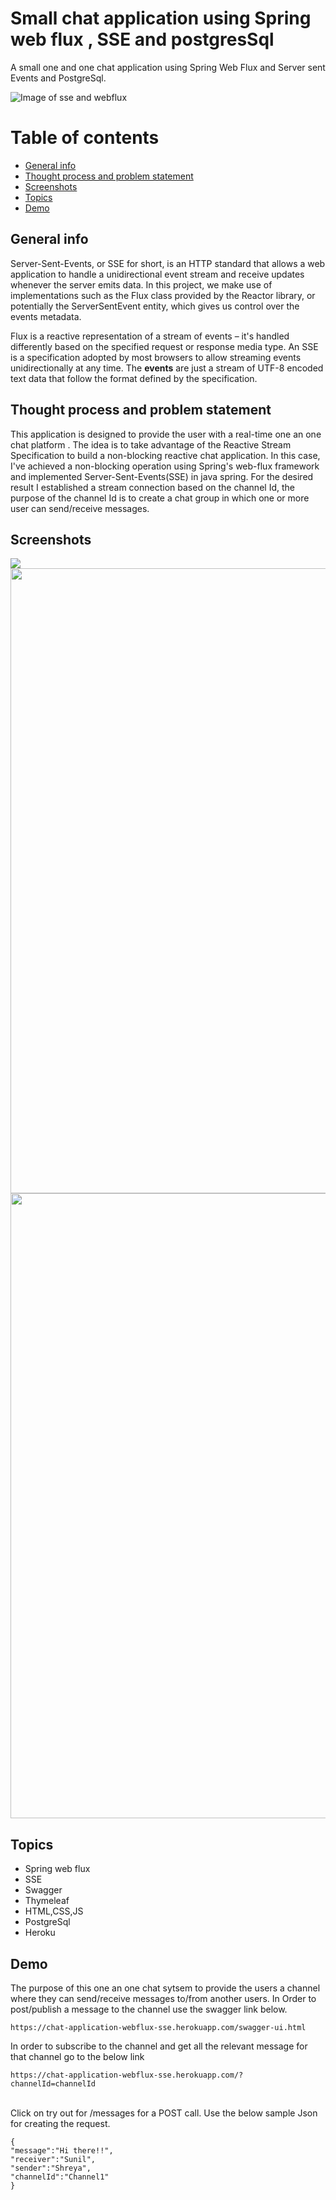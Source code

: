 # Small chat application using Spring web flux , SSE and postgresSql

A small one and one chat application using Spring Web Flux and Server sent Events and PostgreSql.

![Image of sse and webflux](https://i.ibb.co/BNpvcCR/image.png)

# Table of contents
* [General info](#general-info)
* [Thought process and problem statement](#thought-process-and-problem-statement)
* [Screenshots](#screenshots)
* [Topics](#topics)
* [Demo](#demo)

## General info
Server-Sent-Events, or SSE for short, is an HTTP standard that allows a web application to handle a unidirectional event stream and receive updates whenever the server emits data.
In this project, we make use of implementations such as the Flux class provided by the Reactor library, or potentially the ServerSentEvent entity, which gives us control over the events metadata.

Flux is a reactive representation of a stream of events – it's handled differently based on the specified request or response media type. An SSE is a specification adopted by most browsers to allow streaming events unidirectionally at any time.
The **events** are just a stream of UTF-8 encoded text data that follow the format defined by the specification.

## Thought process and problem statement
This application is designed to provide the user with a real-time one an one chat platform .
The idea is to take advantage of the Reactive Stream Specification to build a non-blocking reactive chat application. 
In this case, I've achieved a non-blocking operation using Spring's web-flux framework and implemented Server-Sent-Events(SSE) in java spring.
For the desired result I established a stream connection based on the channel Id, the purpose of the channel Id is to create a chat group in which one or more user can send/receive messages.

## Screenshots
<img align="left" src="https://i.ibb.co/YhnKnGN/converstaion.png">
<img align="center" width="1000px" src="https://i.ibb.co/dKmzS1H/swaggerchat.png">
<img align="center" width="1000px" src="https://i.ibb.co/5YdK3hk/swagger-Image.png">

## Topics
- Spring web flux 
- SSE
- Swagger
- Thymeleaf
- HTML,CSS,JS 
- PostgreSql
- Heroku

## Demo

The purpose of this one an one chat sytsem to provide the users a channel where they can send/receive messages to/from another users.
In Order to post/publish a message to the channel use the swagger link below.

```
https://chat-application-webflux-sse.herokuapp.com/swagger-ui.html
```

In order to subscribe to the channel and get all the relevant message for that channel go to the below link

```
https://chat-application-webflux-sse.herokuapp.com/?channelId=channelId
```

</br>
Click on try out for /messages for a POST call.
Use the below sample Json for creating the request.

```
{
"message":"Hi there!!",
"receiver":"Sunil",
"sender":"Shreya",
"channelId":"Channel1"
}
```

